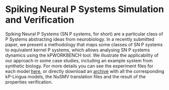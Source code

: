 # Spiking Neural P Systems Simulation and Verification

Spiking Neural P Systems (SN P systems, for short) are a particular class of P Systems abstracting ideas from neurobiology. In a recently submitted paper, we present a methodology that maps some classes of SN P systems to equivalent kernel P systems, which allows analysing SN P systems dynamics using the kPWORKBENCH tool. We illustrate the applicability of our approach in some case studies, including an example system from synthetic biology. For more details you can see the experiment files for each model [here](https://github.com/Kernel-P-Systems/kPWorkbench/tree/master/resources/BICAS2020/Experiments), or directly download an [archive](https://github.com/Kernel-P-Systems/kPWorkbench/raw/master/resources/BICAS2020/BICAS_2020.zip)  with all the corresponding kP-Lingua models, the NuSMV translation files and the result of the properties verification.

